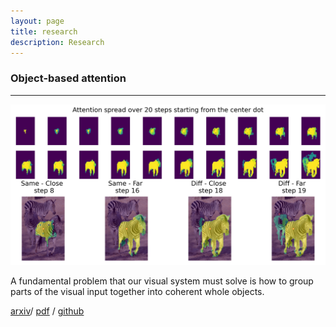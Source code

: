 ```yaml
---
layout: page
title: research
description: Research
---
```



<!-- [click here for the most recent version of the paper]({{ BASE_PATH}}/pages/working_papers/sample-working-paper.pdf) -->


<!-- Note: this is how to write a comment in HTML. Everything in here won't show up on your webpage.-->

<!--
To increase the size of the title, use fewer # in front of the paper title.
To decrease the size of the title, use more #. 
To remove the italics, remove the * before and after the description
To remove the underline from the title, remove the <u> tags (<u> and </u>)
-->

### Object-based attention 
---

<img src="https://raw.githubusercontent.com/Hosseinadeli/affinity_attention/main/figures/sample_model_outputs/70158.png" width = 600>


A fundamental problem that our visual system must solve is how to group parts of the visual input together into coherent whole objects. 


[arxiv](https://arxiv.org/abs/2306.00294)/ [pdf](https://arxiv.org/pdf/2306.00294.pdf) / [github](https://github.com/Hosseinadeli/affinity_attention)  
